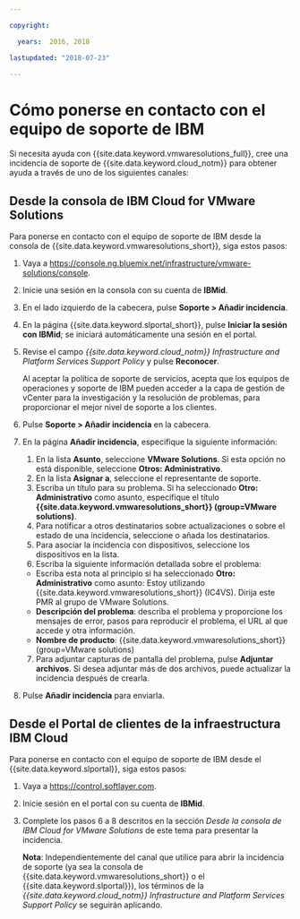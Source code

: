 ```yaml
---

copyright:

  years:  2016, 2018

lastupdated: "2018-07-23"

---
```


# Cómo ponerse en contacto con el equipo de soporte de IBM

Si necesita ayuda con {{site.data.keyword.vmwaresolutions_full}}, cree una incidencia de soporte de {{site.data.keyword.cloud_notm}} para obtener ayuda a través de uno de los siguientes canales:

## Desde la consola de IBM Cloud for VMware Solutions

Para ponerse en contacto con el equipo de soporte de IBM desde la consola de {{site.data.keyword.vmwaresolutions_short}}, siga estos pasos:

1. Vaya a
   https://console.ng.bluemix.net/infrastructure/vmware-solutions/console.
2. Inicie una sesión en la consola con su cuenta de **IBMid**.
3. En el lado izquierdo de la cabecera, pulse **Soporte > Añadir incidencia**.
4. En la página {{site.data.keyword.slportal_short}}, pulse **Iniciar la sesión con IBMid**; se iniciará automáticamente una sesión en el portal.
5. Revise el campo _{{site.data.keyword.cloud_notm}} Infrastructure and Platform Services Support Policy_ y pulse **Reconocer**.

   Al aceptar la política de soporte de servicios, acepta que los equipos de operaciones y soporte de IBM pueden acceder a la capa de gestión de vCenter para la investigación y la resolución de problemas, para proporcionar el mejor nivel de soporte a los clientes.

6. Pulse **Soporte > Añadir incidencia** en la cabecera.
7. En la página **Añadir incidencia**, especifique la siguiente información:
   1. En la lista **Asunto**, seleccione **VMware Solutions**. Si esta opción no está disponible, seleccione **Otros: Administrativo**.   
   2. En la lista **Asignar a**, seleccione el representante de soporte.  
   3. Escriba un título para su problema. Si ha seleccionado **Otro: Administrativo** como asunto, especifique el título **{{site.data.keyword.vmwaresolutions_short}} (group=VMware solutions)**.  
   4. Para notificar a otros destinatarios sobre actualizaciones o sobre el estado de una incidencia, seleccione o añada los destinatarios.
   5. Para asociar la incidencia con dispositivos, seleccione los dispositivos en la lista.  
   6. Escriba la siguiente información detallada sobre el problema:      
     * Escriba esta nota al principio si ha seleccionado **Otro: Administrativo** como asunto: Estoy utilizando {{site.data.keyword.vmwaresolutions_short}} (IC4VS). Dirija este PMR al grupo de VMware Solutions.   
     * **Descripción del problema**: describa el problema y proporcione los mensajes de error, pasos para reproducir el problema, el URL al que accede y otra información.    
     * **Nombre de producto**: {{site.data.keyword.vmwaresolutions_short}} (group=VMware solutions)    
   7. Para adjuntar capturas de pantalla del problema, pulse **Adjuntar archivos**. Si desea adjuntar más de dos archivos, puede actualizar la incidencia después de crearla.  
8. Pulse **Añadir incidencia** para enviarla.

## Desde el Portal de clientes de la infraestructura IBM Cloud

Para ponerse en contacto con el equipo de soporte de IBM desde el {{site.data.keyword.slportal}}, siga estos pasos:

1. Vaya a https://control.softlayer.com.
2. Inicie sesión en el portal con su cuenta de **IBMid**.
3. Complete los pasos 6 a 8 descritos en la sección _Desde la consola de IBM Cloud for VMware Solutions_ de este tema para presentar la incidencia.

    **Nota**: Independientemente del canal que utilice para abrir la incidencia de soporte (ya sea la consola de {{site.data.keyword.vmwaresolutions_short}} o el {{site.data.keyword.slportal}}), los términos de la _{{site.data.keyword.cloud_notm}} Infrastructure and Platform Services Support Policy_ se seguirán aplicando.
